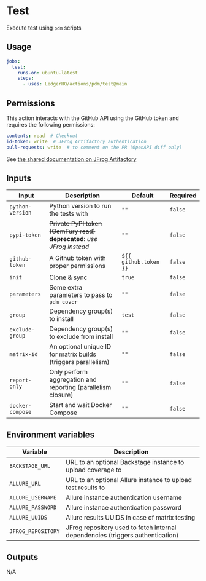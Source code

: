 # Test

Execute test using `pdm` scripts

## Usage

```yaml
jobs:
  test:
    runs-on: ubuntu-latest
    steps:
      - uses: LedgerHQ/actions/pdm/test@main
```

## Permissions

This action interacts with the GitHub API using the GitHub token and requires the following permissions:

```yaml
contents: read  # Checkout
id-token: write  # JFrog Artifactory authentication
pull-requests: write  # to comment on the PR (OpenAPI diff only)
```

See [the shared documentation on JFrog Artifactory](https://github.com/LedgerHQ/actions/tree/main/pdm#jfrog-artifactory)

## Inputs

| Input | Description | Default | Required |
|-------|-------------|---------|----------|
| `python-version` | Python version to run the tests with | `""` | `false` |
| `pypi-token` | ~~Private PyPI token (GemFury read)~~ **deprecated:** _use JFrog instead_ | `""` | `false` |
| `github-token` | A Github token with proper permissions | `${{ github.token }}` | `false` |
| `init` | Clone & sync | `true` | `false` |
| `parameters` | Some extra parameters to pass to `pdm cover` | `""` | `false` |
| `group` | Dependency group(s) to install | `test` | `false` |
| `exclude-group` | Dependency group(s) to exclude from install | `""` | `false` |
| `matrix-id` | An optional unique ID for matrix builds (triggers parallelism) | `""` | `false` |
| `report-only` | Only perform aggregation and reporting (parallelism closure) | `""` | `false` |
| `docker-compose` | Start and wait Docker Compose | `""` | `false` |

## Environment variables

| Variable | Description |
|--------|-------------|
| `BACKSTAGE_URL` | URL to an optional Backstage instance to upload coverage to |
| `ALLURE_URL` | URL to an optional Allure instance to upload test results to |
| `ALLURE_USERNAME` | Allure instance authentication username |
| `ALLURE_PASSWORD` | Allure instance authentication password |
| `ALLURE_UUIDS` | Allure results UUIDS in case of matrix testing |
| `JFROG_REPOSITORY` | JFrog repository used to fetch internal dependencies (triggers authentication) |

## Outputs

N/A
